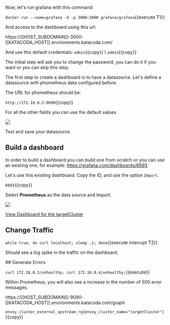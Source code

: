 Now, let's run grafana with this command:

`docker run --name=grafana -d -p 3000:3000 grafana/grafana`{{execute T1}}

And access to the dashboard using this url:

https://[[HOST_SUBDOMAIN]]-3000-[[KATACODA_HOST]].environments.katacoda.com/

And use this default credentials:
`admin`{{copy}} \ `admin`{{copy}}

The initial step will ask you to change the password, you can do it if you want or you can skip this step.

The first step to create a dashboard is to have a datasource. Let's define a datasource with phometheus data configured before:

The URL for phometheus should be:

`http://172.18.0.5:9090`{{copy}}

For all the other fields you can use the default values

![](/envoyproxy/scenarios/implementing-metrics-tracing/assets/prometheus-data-source.png)

Test and save your datasource.

## Build a dashboard

In order to build a dashboard you can build one from scratch or you can use an existing one, for example:
https://grafana.com/dashboards/6693

Let's use this existing dashboard. Copy the ID, and use the option `Import`.

`6693`{{copy}}

Select **Prometheus** as the data source and Import.

![](/envoyproxy/scenarios/implementing-metrics-tracing/assets/import.png)

[View Dashboard for the targetCluster](https://[[HOST_SUBDOMAIN]]-3000-[[KATACODA_HOST]].environments.katacoda.com/d/000000003/envoy-proxy?refresh=5s&orgId=1&var-cluster=targetCluster&var-hosts=All)

## Change Traffic

`while true; do curl localhost; sleep .1; done`{{execute interrupt T2}}

Should see a big spike in the traffic on the dashboard.

## Generate Errors

`curl 172.18.0.3/unhealthy; curl 172.18.0.4/unhealthy;`{{execute}}

Within Prometheus, you will also see a increase in the number of 500 error messages.

https://[[HOST_SUBDOMAIN]]-9090-[[KATACODA_HOST]].environments.katacoda.com/graph

`envoy_cluster_external_upstream_rq{envoy_cluster_name="targetCluster"}`{{copy}}

